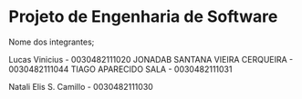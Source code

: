 # Projeto de Engenharia de Software

Nome dos integrantes; 

Lucas Vinicius - 0030482111020
JONADAB SANTANA VIEIRA CERQUEIRA  - 0030482111044
TIAGO APARECIDO SALA - 0030482111031


Natali Elis S. Camillo - 0030482111030
